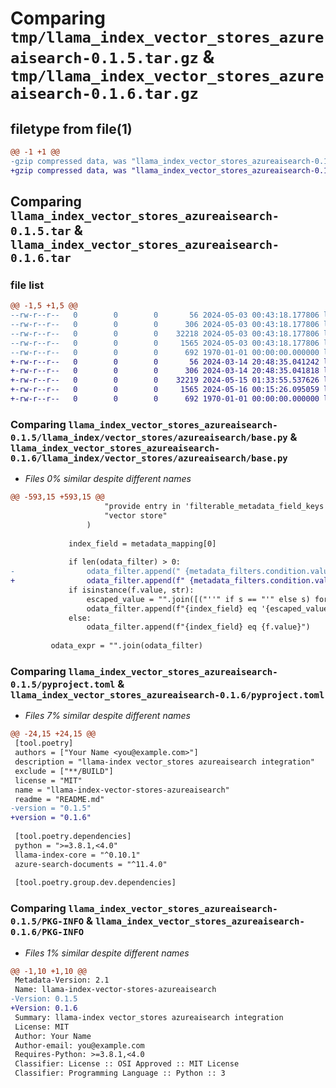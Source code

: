 # Comparing `tmp/llama_index_vector_stores_azureaisearch-0.1.5.tar.gz` & `tmp/llama_index_vector_stores_azureaisearch-0.1.6.tar.gz`

## filetype from file(1)

```diff
@@ -1 +1 @@
-gzip compressed data, was "llama_index_vector_stores_azureaisearch-0.1.5.tar", max compression
+gzip compressed data, was "llama_index_vector_stores_azureaisearch-0.1.6.tar", max compression
```

## Comparing `llama_index_vector_stores_azureaisearch-0.1.5.tar` & `llama_index_vector_stores_azureaisearch-0.1.6.tar`

### file list

```diff
@@ -1,5 +1,5 @@
--rw-r--r--   0        0        0       56 2024-05-03 00:43:18.177806 llama_index_vector_stores_azureaisearch-0.1.5/README.md
--rw-r--r--   0        0        0      306 2024-05-03 00:43:18.177806 llama_index_vector_stores_azureaisearch-0.1.5/llama_index/vector_stores/azureaisearch/__init__.py
--rw-r--r--   0        0        0    32218 2024-05-03 00:43:18.177806 llama_index_vector_stores_azureaisearch-0.1.5/llama_index/vector_stores/azureaisearch/base.py
--rw-r--r--   0        0        0     1565 2024-05-03 00:43:18.177806 llama_index_vector_stores_azureaisearch-0.1.5/pyproject.toml
--rw-r--r--   0        0        0      692 1970-01-01 00:00:00.000000 llama_index_vector_stores_azureaisearch-0.1.5/PKG-INFO
+-rw-r--r--   0        0        0       56 2024-03-14 20:48:35.041242 llama_index_vector_stores_azureaisearch-0.1.6/README.md
+-rw-r--r--   0        0        0      306 2024-03-14 20:48:35.041818 llama_index_vector_stores_azureaisearch-0.1.6/llama_index/vector_stores/azureaisearch/__init__.py
+-rw-r--r--   0        0        0    32219 2024-05-15 01:33:55.537626 llama_index_vector_stores_azureaisearch-0.1.6/llama_index/vector_stores/azureaisearch/base.py
+-rw-r--r--   0        0        0     1565 2024-05-16 00:15:26.095059 llama_index_vector_stores_azureaisearch-0.1.6/pyproject.toml
+-rw-r--r--   0        0        0      692 1970-01-01 00:00:00.000000 llama_index_vector_stores_azureaisearch-0.1.6/PKG-INFO
```

### Comparing `llama_index_vector_stores_azureaisearch-0.1.5/llama_index/vector_stores/azureaisearch/base.py` & `llama_index_vector_stores_azureaisearch-0.1.6/llama_index/vector_stores/azureaisearch/base.py`

 * *Files 0% similar despite different names*

```diff
@@ -593,15 +593,15 @@
                     "provide entry in 'filterable_metadata_field_keys' for this "
                     "vector store"
                 )
 
             index_field = metadata_mapping[0]
 
             if len(odata_filter) > 0:
-                odata_filter.append(" {metadata_filters.condition.value} ")
+                odata_filter.append(f" {metadata_filters.condition.value} ")
             if isinstance(f.value, str):
                 escaped_value = "".join([("''" if s == "'" else s) for s in f.value])
                 odata_filter.append(f"{index_field} eq '{escaped_value}'")
             else:
                 odata_filter.append(f"{index_field} eq {f.value}")
 
         odata_expr = "".join(odata_filter)
```

### Comparing `llama_index_vector_stores_azureaisearch-0.1.5/pyproject.toml` & `llama_index_vector_stores_azureaisearch-0.1.6/pyproject.toml`

 * *Files 7% similar despite different names*

```diff
@@ -24,15 +24,15 @@
 [tool.poetry]
 authors = ["Your Name <you@example.com>"]
 description = "llama-index vector_stores azureaisearch integration"
 exclude = ["**/BUILD"]
 license = "MIT"
 name = "llama-index-vector-stores-azureaisearch"
 readme = "README.md"
-version = "0.1.5"
+version = "0.1.6"
 
 [tool.poetry.dependencies]
 python = ">=3.8.1,<4.0"
 llama-index-core = "^0.10.1"
 azure-search-documents = "^11.4.0"
 
 [tool.poetry.group.dev.dependencies]
```

### Comparing `llama_index_vector_stores_azureaisearch-0.1.5/PKG-INFO` & `llama_index_vector_stores_azureaisearch-0.1.6/PKG-INFO`

 * *Files 1% similar despite different names*

```diff
@@ -1,10 +1,10 @@
 Metadata-Version: 2.1
 Name: llama-index-vector-stores-azureaisearch
-Version: 0.1.5
+Version: 0.1.6
 Summary: llama-index vector_stores azureaisearch integration
 License: MIT
 Author: Your Name
 Author-email: you@example.com
 Requires-Python: >=3.8.1,<4.0
 Classifier: License :: OSI Approved :: MIT License
 Classifier: Programming Language :: Python :: 3
```

